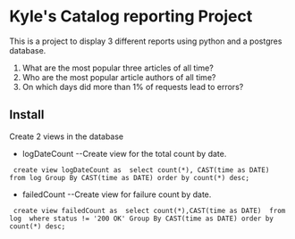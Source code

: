 # Kyle's Catalog reporting Project

This is a project to display 3 different reports using python and a postgres database.
1. What are the most popular three articles of all time? 
2. Who are the most popular article authors of all time?
3. On which days did more than 1% of requests lead to errors?


## Install

Create 2 views in the database 
- logDateCount --Create view for the total count by date.

`
create view logDateCount as 
select count(*), CAST(time as DATE)  from log Group By CAST(time as DATE)
order by count(*) desc;`

- failedCount --Create view for failure count by date.

`
create view failedCount as 
select count(*),CAST(time as DATE) 
from log 
where status != '200 OK'
Group By CAST(time as DATE)
order by count(*) desc;`
